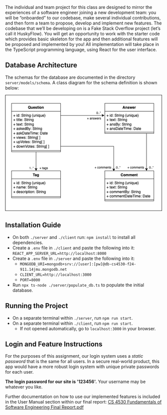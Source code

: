 The individual and team project for this class are designed to mirror the experiences of a software engineer joining a new development team: you will be “onboarded” to our codebase, make several individual contributions, and then form a team to propose, develop and implement new features. The codebase that we’ll be developing on is a Fake Stack Overflow project (let’s call it HuskyFlow). You will get an opportunity to work with the starter code which provides basic skeleton for the app and then additional features will be proposed and implemented by you! All implementation will take place in the TypeScript programming language, using React for the user interface.

## Database Architecture

The schemas for the database are documented in the directory `server/models/schema`.
A class diagram for the schema definition is shown below:

![Class Diagram](class-diagram.png)

## Installation Guide
- On both `./server` and `./client` run: `npm install` to install all dependencies.
- Create a `.env` file in `./client` and paste the following into it: `REACT_APP_SERVER_URL=http://localhost:8000`
- Create a `.env` file in `./server` and paste the following into it:
  - `MONGODB_URI=mongodb+srv://[user]:[pw]@db-cs4530-f24-911.14jmu.mongodb.net`
  - `CLIENT_URL=http://localhost:3000`
  - `PORT=8000`
- Run `npx ts-node ./server/populate_db.ts` to populate the initial database.

## Running the Project
- On a separate terminal within `./server`, run `npm run start`.
- On a separate terminal within `./client`, run `npm run start`.
    - If not opened automatically, go to `localhost:3000` in your browser.

## Login and Feature Instructions
For the purposes of this assignment, our login system uses a *static password* that is the same for all users. In a secure real-world product, this app would have a more robust login system with unique private passwords for each user.

**The login password for our site is '123456'.**
Your username may be whatever you like.

Further documentation on how to use our implemented features is included in the User Manual section within our final report:
[CS 4530 Fundamentals of Software Engineering Final Report.pdf](https://github.com/user-attachments/files/18457313/CS.4530.Fundamentals.of.Software.Engineering.Final.Report.pdf)


